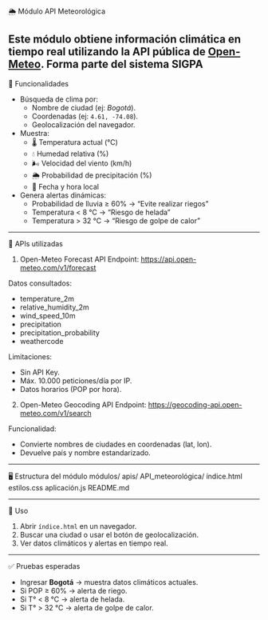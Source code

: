 🌦️ Módulo API Meteorológica

Este módulo obtiene información climática en tiempo real utilizando la API pública de [Open-Meteo](https://open-meteo.com/).
Forma parte del sistema SIGPA
---

📌 Funcionalidades
- Búsqueda de clima por:
  - Nombre de ciudad (ej: *Bogotá*).
  - Coordenadas (ej: `4.61, -74.08`).
  - Geolocalización del navegador.
- Muestra:
  - 🌡️ Temperatura actual (°C)
  - 💧 Humedad relativa (%)
  - 🌬️ Velocidad del viento (km/h)
  - 🌦️ Probabilidad de precipitación (%)
  - 📅 Fecha y hora local
- Genera alertas dinámicas:
  - Probabilidad de lluvia ≥ 60% → “Evite realizar riegos”
  - Temperatura < 8 °C → “Riesgo de helada”
  - Temperatura > 32 °C → “Riesgo de golpe de calor”

---

🔗 APIs utilizadas
1. Open-Meteo Forecast API
Endpoint:
https://api.open-meteo.com/v1/forecast

Datos consultados:
- temperature_2m
- relative_humidity_2m
- wind_speed_10m
- precipitation
- precipitation_probability
- weathercode

Limitaciones:
- Sin API Key.
- Máx. 10.000 peticiones/día por IP.
- Datos horarios (POP por hora).

 2. Open-Meteo Geocoding API
Endpoint:
https://geocoding-api.open-meteo.com/v1/search

Funcionalidad:
- Convierte nombres de ciudades en coordenadas (lat, lon).
- Devuelve país y nombre estandarizado.

---

🖥️ Estructura del módulo
módulos/
apis/
API_meteorológica/
índice.html
estilos.css
aplicación.js
README.md

---

🚀 Uso
1. Abrir `índice.html` en un navegador.
2. Buscar una ciudad o usar el botón de geolocalización.
3. Ver datos climáticos y alertas en tiempo real.

---

✅ Pruebas esperadas
- Ingresar **Bogotá** → muestra datos climáticos actuales.
- Si POP ≥ 60% → alerta de riego.
- Si T° < 8 °C → alerta de helada.
- Si T° > 32 °C → alerta de golpe de calor.
